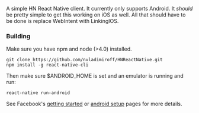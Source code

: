 A simple HN React Native client. It currently only supports Android. It *should* be pretty simple to get this working on iOS as well. All that should have to be done is replace WebIntent with LinkingIOS.

### Building
Make sure you have npm and node (>4.0) installed.
````
git clone https://github.com/nvladimiroff/HNReactNative.git
npm install -g react-native-cli
````

Then make sure $ANDROID_HOME is set and an emulator is running and run:
````
react-native run-android
````

See Facebook's [getting started](https://facebook.github.io/react-native/docs/getting-started.html) or [android setup](https://facebook.github.io/react-native/docs/android-setup.html) pages for more details.
